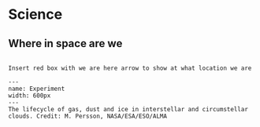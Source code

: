 # Science

## Where in space are we

```{note}

Insert red box with we are here arrow to show at what location we are

```

```{figure} Docs/The-lifecycle-of-gas-dust.png
---
name: Experiment
width: 600px
---
The lifecycle of gas, dust and ice in interstellar and circumstellar clouds. Credit: M. Persson, NASA/ESA/ESO/ALMA
```